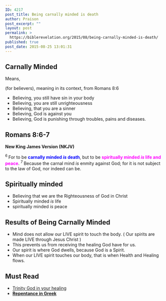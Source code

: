 ```yaml
---
ID: 4217
post_title: Being carnally minded is death
author: Praison
post_excerpt: ""
layout: post
permalink: >
  https://biblerevelation.org/2015/08/being-carnally-minded-is-death/
published: true
post_date: 2015-08-25 13:01:31
---
```

<h2>Carnally Minded</h2>
Means,

(for believers), meaning in its context, from Romans 8:6
<ul>
	<li>Believing, you still have sin in your body</li>
	<li>Believing, you are still unrighteousness</li>
	<li>Believing, that you are a sinner</li>
	<li>Believing, God is against you</li>
	<li>Believing, God is punishing through troubles, pains and diseases.</li>
</ul>
<h2><strong>Romans 8:6-7</strong></h2>
<strong>New King James Version (NKJV)</strong>

<span id="en-NKJV-28123" class="text Rom-8-6"><sup class="versenum">6 </sup>For to be <span style="color: #0000ff;"><strong>carnally minded <i>is</i> death</strong></span>, but to be <span style="color: #ff00ff;"><strong>spiritually minded <i>is</i> life and peace</strong></span>. </span><span id="en-NKJV-28124" class="text Rom-8-7"><sup class="versenum">7 </sup>Because the carnal mind <i>is</i> enmity against God; for it is not subject to the law of God, nor indeed can be.</span>
<h2><strong>Spiritually minded</strong></h2>
<ul>
	<li>Believing that we are the Righteousness of God in Christ</li>
	<li>Spiritually minded <i>is</i> life</li>
	<li>spiritually minded <i>is</i> peace</li>
</ul>
<h2>Results of Being Carnally Minded</h2>
<ul>
	<li>Mind does not allow our LIVE spirit to touch the body. ( Our spirits are made LIVE through Jesus Christ )</li>
	<li>This prevents us from receiving the healing God have for us.</li>
	<li>Our spirit is where God dwells, because God is a Spirit.</li>
	<li>When our LIVE spirit touches our body, that is when Health and Healing flows.</li>
</ul>
<h2>Must Read</h2>
<ul>
	<li><a href="http://biblerevelation.org/2015/07/13/trinity-god-in-your-healing/">Trinity God in your healing</a></li>
	<li><strong><a class="row-title" title="Edit “Repentance in Greek”" href="http://biblerevelation.org/2015/08/25/repentance-in-greek/">Repentance in Greek</a></strong></li>
</ul>
